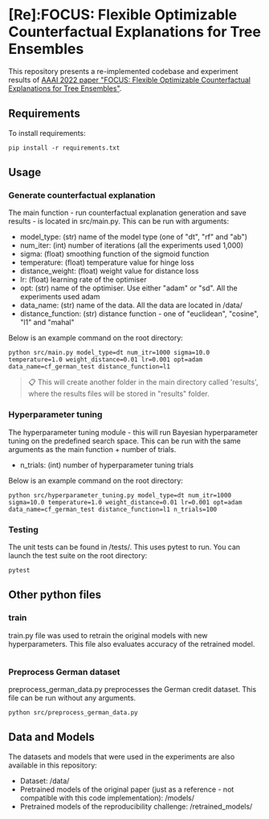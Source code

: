 # [Re]:FOCUS: Flexible Optimizable Counterfactual Explanations for Tree Ensembles

This repository presents a re-implemented codebase and experiment results of [AAAI 2022 paper "FOCUS: Flexible Optimizable Counterfactual Explanations for Tree Ensembles"](https://arxiv.org/abs/1911.12199). 

## Requirements

To install requirements:

```setup
pip install -r requirements.txt
```

## Usage

### Generate counterfactual explanation
The main function - run counterfactual explanation generation and save results - is located in src/main.py.
This can be run with arguments:
- model_type: (str) name of the model type (one of "dt", "rf" and "ab")
- num_iter: (int) number of iterations (all the experiments used 1,000)
- sigma: (float) smoothing function of the sigmoid function
- temperature: (float) temperature value for hinge loss
- distance_weight: (float) weight value for distance loss
- lr: (float) learning rate of the optimiser
- opt: (str) name of the optimiser. Use either "adam" or "sd". All the experiments used adam
- data_name: (str) name of the data. All the data are located in /data/
- distance_function: (str) distance function - one of "euclidean", "cosine", "l1" and "mahal"

Below is an example command on the root directory:
```text
python src/main.py model_type=dt num_itr=1000 sigma=10.0 temperature=1.0 weight_distance=0.01 lr=0.001 opt=adam data_name=cf_german_test distance_function=l1
```
>📋  This will create another folder in the main directory called 'results', where the results files will be
> stored in "results" folder.

### Hyperparameter tuning
The hyperparameter tuning module - this will run Bayesian hyperparameter tuning on the predefined search space.
This can be run with the same arguments as the main function + number of trials.
- n_trials: (int) number of hyperparameter tuning trials

Below is an example command on the root directory:
```text
python src/hyperparameter_tuning.py model_type=dt num_itr=1000 sigma=10.0 temperature=1.0 weight_distance=0.01 lr=0.001 opt=adam data_name=cf_german_test distance_function=l1 n_trials=100
```

### Testing
The unit tests can be found in /tests/. This uses pytest to run. You can launch the test suite on the root directory:
```text
pytest
```

## Other python files
### train
train.py file was used to retrain the original models with new hyperparameters.
This file also evaluates accuracy of the retrained model.
```text

```

### Preprocess German dataset
preprocess_german_data.py preprocesses the German credit dataset. This file can be run without any arguments.
```text
python src/preprocess_german_data.py
```

## Data and Models

The datasets and models that were used in the experiments are also available in this repository:
- Dataset: /data/
- Pretrained models of the original paper (just as a reference - not compatible with this code implementation): /models/
- Pretrained models of the reproducibility challenge: /retrained_models/
